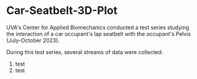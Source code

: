 # Car-Seatbelt-3D-Plot
UVA's Center for Applied Biomechanics conducted a test series studying the interaction of a car occupant's lap seatbelt with the occupant's Pelvis (July-October 2023).

During this test series, several streams of data were collected: <br>
  1. test <br>
  2. test

